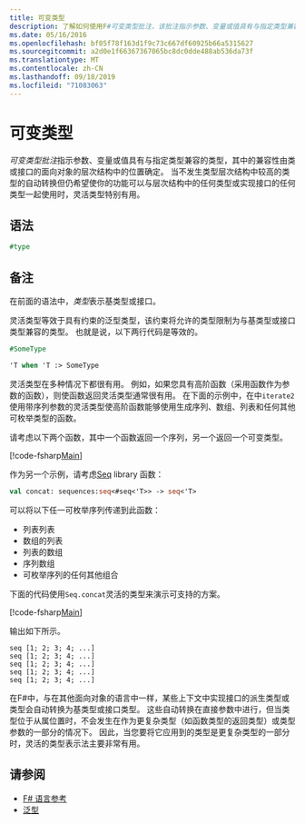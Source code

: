 ```yaml
---
title: 可变类型
description: 了解如何使用F#可变类型批注，该批注指示参数、变量或值具有与指定类型兼容的类型。
ms.date: 05/16/2016
ms.openlocfilehash: bf05f78f163d1f9c73c667df60925b66a5315627
ms.sourcegitcommit: a2d0e1f66367367065bc8dc0dde488ab536da73f
ms.translationtype: MT
ms.contentlocale: zh-CN
ms.lasthandoff: 09/18/2019
ms.locfileid: "71083063"
---
```

# <a name="flexible-types"></a>可变类型

*可变类型批注*指示参数、变量或值具有与指定类型兼容的类型，其中的兼容性由类或接口的面向对象的层次结构中的位置确定。 当不发生类型层次结构中较高的类型的自动转换但仍希望使你的功能可以与层次结构中的任何类型或实现接口的任何类型一起使用时，灵活类型特别有用。

## <a name="syntax"></a>语法

```fsharp
#type
```

## <a name="remarks"></a>备注

在前面的语法中，*类型*表示基类型或接口。

灵活类型等效于具有约束的泛型类型，该约束将允许的类型限制为与基类型或接口类型兼容的类型。 也就是说，以下两行代码是等效的。

```fsharp
#SomeType

'T when 'T :> SomeType
```

灵活类型在多种情况下都很有用。 例如，如果您具有高阶函数（采用函数作为参数的函数），则使函数返回灵活类型通常很有用。 在下面的示例中，在中`iterate2`使用带序列参数的灵活类型使高阶函数能够使用生成序列、数组、列表和任何其他可枚举类型的函数。

请考虑以下两个函数，其中一个函数返回一个序列，另一个返回一个可变类型。

[!code-fsharp[Main](~/samples/snippets/fsharp/lang-ref-2/snippet4101.fs)]

作为另一个示例，请考虑[Seq](https://msdn.microsoft.com/library/2eeb69a9-fc2f-4b7d-8dee-101fa2b00712) library 函数：

```fsharp
val concat: sequences:seq<#seq<'T>> -> seq<'T>
```

可以将以下任一可枚举序列传递到此函数：

- 列表列表
- 数组的列表
- 列表的数组
- 序列数组
- 可枚举序列的任何其他组合

下面的代码使用`Seq.concat`灵活的类型来演示可支持的方案。

[!code-fsharp[Main](~/samples/snippets/fsharp/lang-ref-2/snippet4102.fs)]

输出如下所示。

```console
seq [1; 2; 3; 4; ...]
seq [1; 2; 3; 4; ...]
seq [1; 2; 3; 4; ...]
seq [1; 2; 3; 4; ...]
seq [1; 2; 3; 4; ...]
```

在F#中，与在其他面向对象的语言中一样，某些上下文中实现接口的派生类型或类型会自动转换为基类型或接口类型。 这些自动转换在直接参数中进行，但当类型位于从属位置时，不会发生在作为更复杂类型（如函数类型的返回类型）或类型参数的一部分的情况下。 因此，当您要将它应用到的类型是更复杂类型的一部分时，灵活的类型表示法主要非常有用。

## <a name="see-also"></a>请参阅

- [F# 语言参考](index.md)
- [泛型](./generics/index.md)
